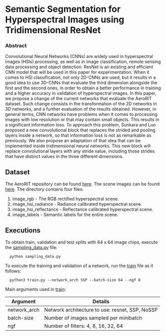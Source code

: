 # Semantic Segmentation for Hyperspectral Images using Tridimensional ResNet


### Abstract

Convolutional Neural Networks (CNNs) are widely used in hyperspectral images (HSIs) processing, as well as in image classification, remote sensing data processing and object detection. ResNet is an existing and efficient CNN model that will be used in this paper for experimentation. When it comes to HSI classification, not only 2D-CNNs are used, but it results in a good idea to use 3D-CNNs that evaluate the third dimension alongside the first and the second ones, in order to obtain a better performance in training and a higher accuracy in validation of hyperspectral images. In this paper, we propose a change of the current networks that evaluate the AeroRIT dataset. Such change consists in the transformation of the 2D networks in 3D networks, and a further evaluation of the results obtained. However, in general terms, CNN networks have problems when it comes to processing images with low resolution or that may contain small objects. This results in a significant information loss. To approach this problem, Sunkara and Luo proposed a new convolutional block that replaces the strided and pooling layers inside a network, so that information loss is not as remarkable as previously. We also propose an adaptation of that idea that can be implemented inside tridimensional neural networks. This new block will replace convolutional layers with any stride value, including those strides that have distinct values in the three different dimensions.


## Dataset

The AeroRIT repository can be found [here](https://github.com/aneesh3108/AeroRIT).
The scene images can be found [here](https://drive.google.com/drive/folders/1yCMqa9uDC_CEGtbnxeWEQCTb-odC2r4c?usp=sharing).
The directory contains four files: 
1. image_rgb - The RGB rectified hyperspectral scene.
2. image_hsi_radiance - Radiance calibrated hyperspectral scene.
3. image_hsi_reflectance - Reflectance calibrated hyperspectral scene.
4. image_labels - Semantic labels for the entire scene.


## Executions

To obtain train, validation and test splits with 64 x 64 image chips, execute the [sampling_data.py](/sampling_data.py/) file:

```
  python sampling_data.py
 ```

To execute the training and validation of a network, run the [train](/train.py/) file as it follows:

```
  python3 train.py --network_arch SSP --batch-size 64 --ngf 8
```
Main arguments used in [train](/train.py/):

| Argument | Details |
| -- | -- |
| network_arch | Network architecture to use: resnet, SSP, NoSSP |
| batch-size | Number of images sampled per minibatch |
| ngf | Number of filters: 4, 8, 16, 32, 64 |
